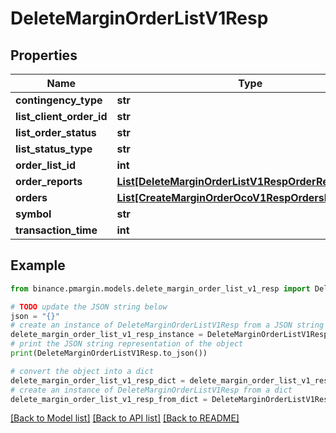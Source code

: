 # DeleteMarginOrderListV1Resp


## Properties

Name | Type | Description | Notes
------------ | ------------- | ------------- | -------------
**contingency_type** | **str** |  | [optional] 
**list_client_order_id** | **str** |  | [optional] 
**list_order_status** | **str** |  | [optional] 
**list_status_type** | **str** |  | [optional] 
**order_list_id** | **int** |  | [optional] 
**order_reports** | [**List[DeleteMarginOrderListV1RespOrderReportsInner]**](DeleteMarginOrderListV1RespOrderReportsInner.md) |  | [optional] 
**orders** | [**List[CreateMarginOrderOcoV1RespOrdersInner]**](CreateMarginOrderOcoV1RespOrdersInner.md) |  | [optional] 
**symbol** | **str** |  | [optional] 
**transaction_time** | **int** |  | [optional] 

## Example

```python
from binance.pmargin.models.delete_margin_order_list_v1_resp import DeleteMarginOrderListV1Resp

# TODO update the JSON string below
json = "{}"
# create an instance of DeleteMarginOrderListV1Resp from a JSON string
delete_margin_order_list_v1_resp_instance = DeleteMarginOrderListV1Resp.from_json(json)
# print the JSON string representation of the object
print(DeleteMarginOrderListV1Resp.to_json())

# convert the object into a dict
delete_margin_order_list_v1_resp_dict = delete_margin_order_list_v1_resp_instance.to_dict()
# create an instance of DeleteMarginOrderListV1Resp from a dict
delete_margin_order_list_v1_resp_from_dict = DeleteMarginOrderListV1Resp.from_dict(delete_margin_order_list_v1_resp_dict)
```
[[Back to Model list]](../README.md#documentation-for-models) [[Back to API list]](../README.md#documentation-for-api-endpoints) [[Back to README]](../README.md)


